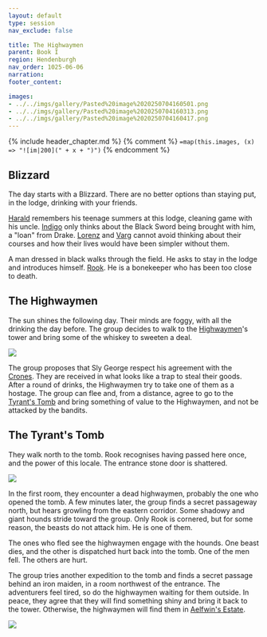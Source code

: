 ```yaml
---
layout: default
type: session
nav_exclude: false

title: The Highwaymen 
parent: Book I
region: Hendenburgh
nav_order: 1025-06-06
narration: 
footer_content: 

images:
- ../../imgs/gallery/Pasted%20image%2020250704160501.png
- ../../imgs/gallery/Pasted%20image%2020250704160313.png
- ../../imgs/gallery/Pasted%20image%2020250704160417.png
---
```


{% include header_chapter.md %}
{% comment %}
`=map(this.images, (x) => "![im|200](" + x + ")")`
{% endcomment %}

## Blizzard 

The day starts with a Blizzard.
There are no better options than staying put, in the lodge, drinking with your friends.

[Harald](../../directory/Kryptwood/Harald.md) remembers his teenage summers at this lodge, cleaning game with his uncle.
[Indigo](../../directory/Deverain/Indigo.md) only thinks about the Black Sword being brought with him, a "loan" from Drake.
[Lorenz](../../directory/DuskmeadowFringe/Lorenz.md) and [Varg](../../directory/DuskmeadowFringe/Varg.md) cannot avoid thinking about their courses and how their lives would have been simpler without them.

A man dressed in black walks through the field.
He asks to stay in the lodge and introduces himself.
[Rook](../../directory/Kryptwood/Rook.md).
He is a bonekeeper who has been too close to death.

## The Highwaymen 

The sun shines the following day.
Their minds are foggy, with all the drinking the day before.
The group decides to walk to the [Highwaymen](../../directory/Kryptwood/Highwaymen.md)'s tower and bring some of the whiskey to sweeten a deal.

![](../../imgs/gallery/Pasted%20image%2020250704160313.png)

The group proposes that Sly George respect his agreement with the [Crones](../../directory/Kryptwood/TheCrones.md).
They are received in what looks like a trap to steal their goods.
After a round of drinks, the Highwaymen try to take one of them as a hostage.
The group can flee and, from a distance, agree to go to the [Tyrant's Tomb](../../directory/Kryptwood/TyrantsTomb.md) and bring something of value to the Highwaymen, and not be attacked by the bandits.

## The Tyrant's Tomb

They walk north to the tomb.
Rook recognises having passed here once, and the power of this locale.
The entrance stone door is shattered.

![](../../imgs/gallery/Pasted%20image%2020250704160417.png)

In the first room, they encounter a dead highwaymen, probably the one who opened the tomb.
A few minutes later, the group finds a secret passageway north, but hears growling from the eastern corridor.
Some shadowy and giant hounds stride toward the group.
Only Rook is cornered, but for some reason, the beasts do not attack him.
He is one of them.

The ones who fled see the highwaymen engage with the hounds.
One beast dies, and the other is dispatched hurt back into the tomb.
One of the men fell.
The others are hurt.

The group tries another expedition to the tomb and finds a secret passage behind an iron maiden, in a room northwest of the entrance.
The adventurers feel tired, so do the highwaymen waiting for them outside.
In peace, they agree that they will find something shiny and bring it back to the tower.
Otherwise, the highwaymen will find them in [Aelfwin's Estate](../../directory/Kryptwood/AelfwinEstate.md).

![](../../imgs/gallery/Pasted%20image%2020250704160501.png)